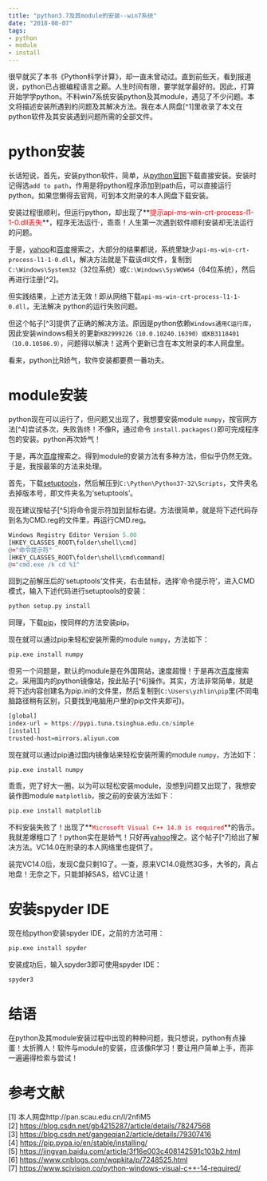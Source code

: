 ```yaml
---
title: "python3.7及其module的安装--win7系统"
date: "2018-08-07"
tags:
- python
- module
- install
---
```

   
很早就买了本书《Python科学计算》，却一直未曾动过。直到前些天，看到报道说，python已占据编程语言之巅。人生时间有限，要学就学最好的。因此，打算开始学学python。不料win7系统安装python及其module，遇见了不少问题。本文将描述安装所遇到的问题及其解决方法。我在本人网盘[^1]里收录了本文在python软件及其安装遇到问题所需的全部文件。
<!--more-->

# python安装
长话短说，首先，安装python软件，简单，从[python官网](https://www.python.org/downloads/windows/)下载直接安装。安装时记得选`add to path`，作用是将python程序添加到path后，可以直接运行python。如果您懒得去官网，可到本文附录的本人网盘下载安装。

安装过程很顺利，但运行python，却出现了**<span style="color:red">提示api-ms-win-crt-process-l1-1-0.dll丢失</span>**，程序无法运行·，乖乖！人生第一次遇到软件顺利安装却无法运行的问题。

于是，[yahoo](https://www.yahoo.com/)和[百度](https://www.baidu.com/)搜索之，大部分的结果都说，系统里缺少`api-ms-win-crt-process-l1-1-0.dll`，解决方法就是下载该dll文件，复制到`C:\Windows\System32`（32位系统）或`C:\Windows\SysWOW64`（64位系统），然后再进行注册[^2]。

但实践结果，上述方法无效！即从网络下载`api-ms-win-crt-process-l1-1-0.dll`，无法解决
python的运行失败问题。

但这个帖子[^3]提供了正确的解决方法。原因是python依赖`Windows通用C运行库`，因此安装windows相关的更新`KB2999226（10.0.10240.16390）或KB3118401（10.0.10586.9）`，问题得以解决！这两个更新已含在本文附录的本人网盘里。

看来，python比R娇气，软件安装都要费一番功夫。

# module安装
python现在可以运行了，但问题又出现了，我想要安装module `numpy`，按官网方法[^4]尝试多次，失败告终！不像R，通过命令 `install.packages()`即可完成程序包的安装。python再次娇气！

于是，再次[百度](https://www.baidu.com/)搜索之。得到module的安装方法有多种方法，但似乎仍然无效。于是，我按最笨的方法来处理。

首先，下载[setuptools](https://files.pythonhosted.org/packages/d3/3e/1d74cdcb393b68ab9ee18d78c11ae6df8447099f55fe86ee842f9c5b166c/setuptools-40.0.0.zip)，然后解压到`C:\Python\Python37-32\Scripts`，文件夹名去掉版本号，即文件夹名为‘setuptools’。

现在建议按帖子[^5]将命令提示符加到鼠标右键。方法很简单，就是将下述代码存到名为CMD.reg的文件里，再运行CMD.reg。

```r
Windows Registry Editor Version 5.00
[HKEY_CLASSES_ROOT\folder\shell\cmd]
@="命令提示符"
[HKEY_CLASSES_ROOT\folder\shell\cmd\command]
@="cmd.exe /k cd %1"
```

回到之前解压后的‘setuptools’文件夹，右击鼠标，选择‘命令提示符’，进入CMD模式，输入下述代码进行setuptools的安装：

```r
python setup.py install
```

同理，下载[pip](https://files.pythonhosted.org/packages/69/81/52b68d0a4de760a2f1979b0931ba7889202f302072cc7a0d614211bc7579/pip-18.0.tar.gz)，按同样的方法安装pip。

现在就可以通过pip来轻松安装所需的module `numpy`，方法如下：

```r
pip.exe install numpy
```

但另一个问题是，默认的module是在外国网站，速度超慢！于是再次[百度](https://www.baidu.com/)搜索之。采用国内的python镜像站，按此贴子[^6]操作。其实，方法非常简单，就是将下述内容创建名为pip.ini的文件里，然后复制到`C:\Users\yzhlin\pip`里(不同电脑路径稍有区别，只要找到电脑用户里的pip文件夹即可)。

```r
[global]
index-url = https://pypi.tuna.tsinghua.edu.cn/simple
[install]
trusted-host=mirrors.aliyun.com
```

现在就可以通过pip通过国内镜像站来轻松安装所需的module `numpy`，方法如下：

```r
pip.exe install numpy
```    

乖乖，兜了好大一圈，以为可以轻松安装module，没想到问题又出现了，我想安装作图module 
`matplotlib`，按之前的安装方法如下：

```r
pip.exe install matplotlib
```    

不料安装失败了！出现了**<span style="color:red">`Microsoft Visual C++ 14.0 is required`</span>**的告示。我就差爆粗口了！python实在是娇气！只好再[yahoo](https://www.yahoo.com/)搜之。这个帖子[^7]给出了解决方法。VC14.0在附录的本人网络里也提供了。

装完VC14.0后，发现C盘只剩1G了。一查，原来VC14.0竟然3G多，大爷的，真占地盘！无奈之下，只能卸掉SAS，给VC让道！

# 安装spyder IDE
现在给python安装spyder IDE，之前的方法可用：

```r
pip.exe install spyder
``` 
安装成功后，输入spyder3即可使用spyder IDE：

```r
spyder3
``` 

# 结语
在python及其module安装过程中出现的种种问题，我只想说，python有点操蛋！太折腾人！软件与module的安装，应该像R学习！要让用户简单上手，而非一遍遍得检索与尝试！

# 参考文献
[1] 本人网盘http://pan.scau.edu.cn/l/2nfiM5   
[2] https://blog.csdn.net/gb4215287/article/details/78247568    
[3] https://blog.csdn.net/gangeqian2/article/details/79307416     
[4]  https://pip.pypa.io/en/stable/installing/    
[5] https://jingyan.baidu.com/article/3f16e003c408142591c103b2.html    
[6] https://www.cnblogs.com/wqpkita/p/7248525.html    
[7] https://www.scivision.co/python-windows-visual-c++-14-required/    
